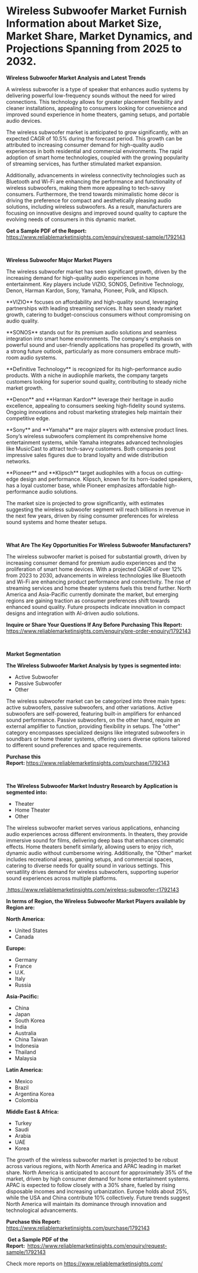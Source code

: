 <p><h1>Wireless Subwoofer Market Furnish Information about Market Size, Market Share, Market Dynamics, and Projections Spanning from 2025 to 2032.</h1></p><p><strong>Wireless Subwoofer Market Analysis and Latest Trends</strong></p>
<p><p>A wireless subwoofer is a type of speaker that enhances audio systems by delivering powerful low-frequency sounds without the need for wired connections. This technology allows for greater placement flexibility and cleaner installations, appealing to consumers looking for convenience and improved sound experience in home theaters, gaming setups, and portable audio devices.</p><p>The wireless subwoofer market is anticipated to grow significantly, with an expected CAGR of 10.5% during the forecast period. This growth can be attributed to increasing consumer demand for high-quality audio experiences in both residential and commercial environments. The rapid adoption of smart home technologies, coupled with the growing popularity of streaming services, has further stimulated market expansion. </p><p>Additionally, advancements in wireless connectivity technologies such as Bluetooth and Wi-Fi are enhancing the performance and functionality of wireless subwoofers, making them more appealing to tech-savvy consumers. Furthermore, the trend towards minimalistic home décor is driving the preference for compact and aesthetically pleasing audio solutions, including wireless subwoofers. As a result, manufacturers are focusing on innovative designs and improved sound quality to capture the evolving needs of consumers in this dynamic market.</p></p>
<p><strong>Get a Sample PDF of the Report:&nbsp;</strong> <a href="https://www.reliablemarketinsights.com/enquiry/request-sample/1792143?utm_campaign=3291&utm_medium=2&utm_source=Github&utm_content=ia&utm_term=05042025&utm_id=wireless-subwoofer">https://www.reliablemarketinsights.com/enquiry/request-sample/1792143</a></p>
<p>&nbsp;</p>
<p><strong>Wireless Subwoofer Major Market Players</strong></p>
<p><p>The wireless subwoofer market has seen significant growth, driven by the increasing demand for high-quality audio experiences in home entertainment. Key players include VIZIO, SONOS, Definitive Technology, Denon, Harman Kardon, Sony, Yamaha, Pioneer, Polk, and Klipsch.</p><p>**VIZIO** focuses on affordability and high-quality sound, leveraging partnerships with leading streaming services. It has seen steady market growth, catering to budget-conscious consumers without compromising on audio quality. </p><p>**SONOS** stands out for its premium audio solutions and seamless integration into smart home environments. The company's emphasis on powerful sound and user-friendly applications has propelled its growth, with a strong future outlook, particularly as more consumers embrace multi-room audio systems.</p><p>**Definitive Technology** is recognized for its high-performance audio products. With a niche in audiophile markets, the company targets customers looking for superior sound quality, contributing to steady niche market growth. </p><p>**Denon** and **Harman Kardon** leverage their heritage in audio excellence, appealing to consumers seeking high-fidelity sound systems. Ongoing innovations and robust marketing strategies help maintain their competitive edge.</p><p>**Sony** and **Yamaha** are major players with extensive product lines. Sony’s wireless subwoofers complement its comprehensive home entertainment systems, while Yamaha integrates advanced technologies like MusicCast to attract tech-savvy customers. Both companies post impressive sales figures due to brand loyalty and wide distribution networks.</p><p>**Pioneer** and **Klipsch** target audiophiles with a focus on cutting-edge design and performance. Klipsch, known for its horn-loaded speakers, has a loyal customer base, while Pioneer emphasizes affordable high-performance audio solutions.</p><p>The market size is projected to grow significantly, with estimates suggesting the wireless subwoofer segment will reach billions in revenue in the next few years, driven by rising consumer preferences for wireless sound systems and home theater setups.</p></p>
<p>&nbsp;</p>
<p><strong>What Are The Key Opportunities For Wireless Subwoofer Manufacturers?</strong></p>
<p><p>The wireless subwoofer market is poised for substantial growth, driven by increasing consumer demand for premium audio experiences and the proliferation of smart home devices. With a projected CAGR of over 12% from 2023 to 2030, advancements in wireless technologies like Bluetooth and Wi-Fi are enhancing product performance and connectivity. The rise of streaming services and home theater systems fuels this trend further. North America and Asia-Pacific currently dominate the market, but emerging regions are gaining traction as consumer preferences shift towards enhanced sound quality. Future prospects indicate innovation in compact designs and integration with AI-driven audio solutions.</p></p>
<p><strong>Inquire or Share Your Questions If Any Before Purchasing This Report:</strong> <a href="https://www.reliablemarketinsights.com/enquiry/pre-order-enquiry/1792143?utm_campaign=3291&utm_medium=2&utm_source=Github&utm_content=ia&utm_term=05042025&utm_id=wireless-subwoofer">https://www.reliablemarketinsights.com/enquiry/pre-order-enquiry/1792143</a></p>
<p>&nbsp;</p>
<p><strong>Market Segmentation</strong></p>
<p><strong>The Wireless Subwoofer Market Analysis by types is segmented into:</strong></p>
<p><ul><li>Active Subwoofer</li><li>Passive Subwoofer</li><li>Other</li></ul></p>
<p><p>The wireless subwoofer market can be categorized into three main types: active subwoofers, passive subwoofers, and other variations. Active subwoofers are self-powered, featuring built-in amplifiers for enhanced sound performance. Passive subwoofers, on the other hand, require an external amplifier to function, providing flexibility in setups. The "other" category encompasses specialized designs like integrated subwoofers in soundbars or home theater systems, offering users diverse options tailored to different sound preferences and space requirements.</p></p>
<p><strong>Purchase this Report:&nbsp;</strong><a href="https://www.reliablemarketinsights.com/purchase/1792143?utm_campaign=3291&utm_medium=2&utm_source=Github&utm_content=ia&utm_term=05042025&utm_id=wireless-subwoofer">https://www.reliablemarketinsights.com/purchase/1792143</a></p>
<p>&nbsp;</p>
<p><strong>The Wireless Subwoofer Market Industry Research by Application is segmented into:</strong></p>
<p><ul><li>Theater</li><li>Home Theater</li><li>Other</li></ul></p>
<p><p>The wireless subwoofer market serves various applications, enhancing audio experiences across different environments. In theaters, they provide immersive sound for films, delivering deep bass that enhances cinematic effects. Home theaters benefit similarly, allowing users to enjoy rich, dynamic audio without cumbersome wiring. Additionally, the "Other" market includes recreational areas, gaming setups, and commercial spaces, catering to diverse needs for quality sound in various settings. This versatility drives demand for wireless subwoofers, supporting superior sound experiences across multiple platforms.</p></p>
<p><a href="https://www.reliablemarketinsights.com/wireless-subwoofer-r1792143?utm_campaign=3291&utm_medium=2&utm_source=Github&utm_content=ia&utm_term=05042025&utm_id=wireless-subwoofer">&nbsp;https://www.reliablemarketinsights.com/wireless-subwoofer-r1792143</a></p>
<p><strong>In terms of Region, the Wireless Subwoofer Market Players available by Region are:</strong></p>
<p>
    <p> <strong> North America: </strong>
        <ul>
            <li>United States</li>
            <li>Canada</li>
        </ul>
        </p> 
    <p> <strong> Europe: </strong>
        <ul>
            <li>Germany</li>
            <li>France</li>
            <li>U.K.</li>
            <li>Italy</li>
            <li>Russia</li>
        </ul>
        </p> 
    <p> <strong> Asia-Pacific: </strong>
        <ul>
            <li>China</li>
            <li>Japan</li>
            <li>South Korea</li>
            <li>India</li>
            <li>Australia</li>
            <li>China Taiwan</li>
            <li>Indonesia</li>
            <li>Thailand</li>
            <li>Malaysia</li>
        </ul>
        </p> 
    <p> <strong> Latin America: </strong>
        <ul>
            <li>Mexico</li>
            <li>Brazil</li>
            <li>Argentina Korea</li>
            <li>Colombia</li>
        </ul>
        </p> 
    <p> <strong> Middle East & Africa: </strong>
        <ul>
            <li>Turkey</li>
            <li>Saudi</li>
            <li>Arabia</li>
            <li>UAE</li>
            <li>Korea</li>
        </ul>
    </p>
    </p>
<p><p>The growth of the wireless subwoofer market is projected to be robust across various regions, with North America and APAC leading in market share. North America is anticipated to account for approximately 35% of the market, driven by high consumer demand for home entertainment systems. APAC is expected to follow closely with a 30% share, fueled by rising disposable incomes and increasing urbanization. Europe holds about 25%, while the USA and China contribute 10% collectively. Future trends suggest North America will maintain its dominance through innovation and technological advancements.</p></p>
<p><strong>Purchase this Report: </strong><a href="https://www.reliablemarketinsights.com/purchase/1792143?utm_campaign=3291&utm_medium=2&utm_source=Github&utm_content=ia&utm_term=05042025&utm_id=wireless-subwoofer">https://www.reliablemarketinsights.com/purchase/1792143</a></p>
<p>&nbsp;<strong>Get a Sample PDF of the Report:&nbsp;&nbsp;</strong><a href="https://www.reliablemarketinsights.com/enquiry/request-sample/1792143?utm_campaign=3291&utm_medium=2&utm_source=Github&utm_content=ia&utm_term=05042025&utm_id=wireless-subwoofer">https://www.reliablemarketinsights.com/enquiry/request-sample/1792143</a></p>
<p><strong></strong></p>
<p>Check more reports on <a href="https://www.reliablemarketinsights.com/?utm_campaign=3291&utm_medium=2&utm_source=Github&utm_content=ia&utm_term=05042025&utm_id=wireless-subwoofer">https://www.reliablemarketinsights.com/</a></p>